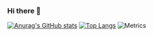 ### Hi there 👋


[![Anurag's GitHub stats](https://github-readme-stats.vercel.app/api?username=coderangel117&theme=dark&layout=compact)](https://github.com/anuraghazra/github-readme-stats)
[![Top Langs](https://github-readme-stats.vercel.app/api/top-langs/?username=coderangel117&theme=dark&layout=compact)](https://github.com/anuraghazra/github-readme-stats)
![Metrics](https://metrics.lecoq.io/coderangel117?template=classic&config.timezone=Europe%2FParis)
